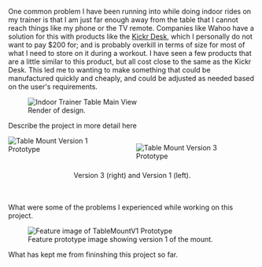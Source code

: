 One common problem I have been running into while doing indoor rides on my trainer is that I am just far enough away from the table that I cannot reach things like my phone or the TV remote. Companies like Wahoo have a solution for this with products like the [Kickr Desk](https://www.wahoofitness.com/devices/indoor-cycling/accessories/kickr-desk-buy), which I personally do not want to pay $200 for; and is probably overkill in terms of size for most of what I need to store on it during a workout. I have seen a few products that are a little similar to this product, but all cost close to the same as the Kickr Desk. This led me to wanting to make something that could be manufactured quickly and cheaply, and could be adjusted as needed based on the user's requirements.

  <figure class="left">
    <img src="/projects_details/media/trainer-table/TrainerTable1.png" alt="Indoor Trainer Table Main View" />
    <figcaption>Render of design.</figcaption>
  </figure>
  
Describe the project in more detail here

<div class="split-container" style=" display: inline-grid; grid-template-columns: repeat(2, auto);
  column-gap: 1rem;
  justify-content: center;
  align-items: start;">
  <figure style="margin: 0;">
    <img src="/projects_details/media/trainer-table/TableMountV1_2.jpg" alt="Table Mount Version 1 Prototype" />
    </figure>
    <figure>
    <img src="/projects_details/media/trainer-table/TableMountV3_3.jpg" alt="Table Mount Version 3 Prototype" />
  </figure>
  <figcaption style="  grid-column: 1 / -1;
  text-align: center;
  margin-top: 0.5rem;">Version 3 (right) and Version 1 (left).</figcaption>
</div><br><br><br>

What were some of the problems I experienced while working on this project.

<figure class="left">
  <img src="/projects_details/media/trainer-table/TableMountV1_1.jpg" alt="Feature image of TableMountV1 Prototype" />
  <figcaption>Feature prototype image showing version 1 of the mount.</figcaption>
</figure>

What has kept me from fininshing this project so far.